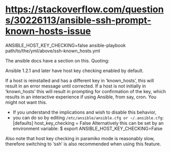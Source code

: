 

# https://stackoverflow.com/questions/30226113/ansible-ssh-prompt-known-hosts-issue

ANSIBLE_HOST_KEY_CHECKING=false ansible-playbook path/to/the/yml/above/ssh-known_hosts.yml

The ansible docs have a section on this. Quoting:

Ansible 1.2.1 and later have host key checking enabled by default.

If a host is reinstalled and has a different key in ‘known_hosts’, this will result in an error message until corrected. If a host is not initially in ‘known_hosts’ this will result in prompting for confirmation of the key, which results in an interactive experience if using Ansible, from say, cron. You might not want this.

* If you understand the implications and wish to disable this behavior, 
* you can do so by editing `/etc/ansible/ansible.cfg or ~/.ansible.cfg`:
[defaults]
host_key_checking = False
Alternatively this can be set by an environment variable:
$ export ANSIBLE_HOST_KEY_CHECKING=False

Also note that host key checking in paramiko mode is reasonably slow, therefore switching to ‘ssh’ is also recommended when using this feature.